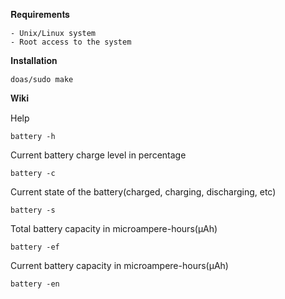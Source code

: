 𝐑𝐞𝐪𝐮𝐢𝐫𝐞𝐦𝐞𝐧𝐭𝐬
```
- Unix/Linux system
- Root access to the system
```

𝐈𝐧𝐬𝐭𝐚𝐥𝐥𝐚𝐭𝐢𝐨𝐧

```
doas/sudo make
```

𝐖𝐢𝐤𝐢

Help
```
battery -h
```
Current battery charge level in percentage
```
battery -c
```
Current state of the battery(charged, charging, discharging, etc)
```
battery -s
```
Total battery capacity in microampere-hours(µAh)
```
battery -ef
```
Current battery capacity in microampere-hours(µAh)
```
battery -en
```
